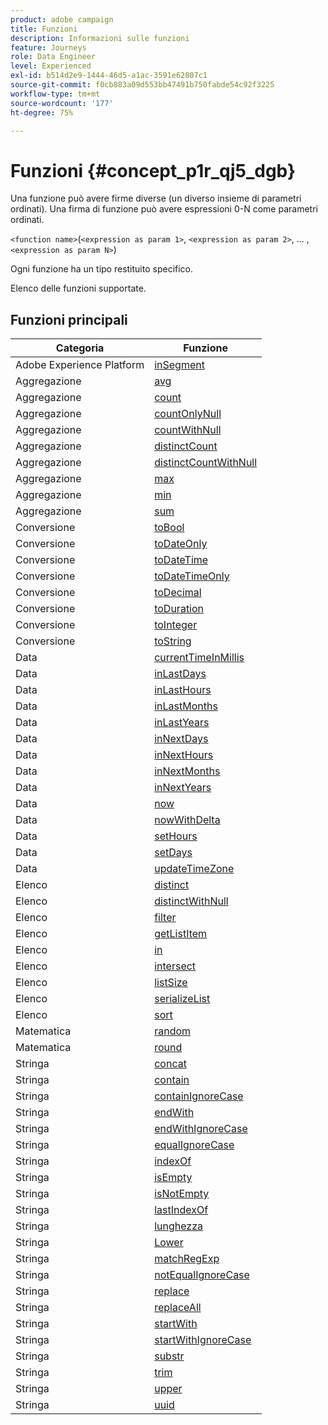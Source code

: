 ```yaml
---
product: adobe campaign
title: Funzioni
description: Informazioni sulle funzioni
feature: Journeys
role: Data Engineer
level: Experienced
exl-id: b514d2e9-1444-46d5-a1ac-3591e62807c1
source-git-commit: f0cb883a09d553bb47491b750fabde54c92f3225
workflow-type: tm+mt
source-wordcount: '177'
ht-degree: 75%

---
```


# Funzioni {#concept_p1r_qj5_dgb}

Una funzione può avere firme diverse (un diverso insieme di parametri ordinati). Una firma di funzione può avere espressioni 0-N come parametri ordinati.

`<function name>`(`<expression as param 1>`, `<expression as param 2>`, ... ,`<expression as param N>`)

Ogni funzione ha un tipo restituito specifico.

Elenco delle funzioni supportate.

## Funzioni principali

| Categoria | Funzione |
|-------------|-----------------------|
| Adobe Experience Platform | [inSegment](../functions/functioninsegment.md) |
| Aggregazione | [avg](../functions/functionavg.md) |
| Aggregazione | [count](../functions/functioncount.md) |
| Aggregazione | [countOnlyNull](../functions/functioncountonlynull.md) |
| Aggregazione | [countWithNull](../functions/functioncountwithnull.md) |
| Aggregazione | [distinctCount](../functions/functiondistinctcount.md) |
| Aggregazione | [distinctCountWithNull](../functions/functiondistinctcountwithnull.md) |
| Aggregazione | [max](../functions/functionmax.md) |
| Aggregazione | [min](../functions/functionmin.md) |
| Aggregazione | [sum](../functions/functionsum.md) |
| Conversione | [toBool](../functions/functiontobool.md) |
| Conversione | [toDateOnly](../functions/functiontodateonly.md) |
| Conversione | [toDateTime](../functions/functiontodatetime.md) |
| Conversione | [toDateTimeOnly](../functions/functiontodatetimeonly.md) |
| Conversione | [toDecimal](../functions/functiontodecimal.md) |
| Conversione | [toDuration](../functions/functiontoduration.md) |
| Conversione | [toInteger](../functions/functiontointeger.md) |
| Conversione | [toString](../functions/functiontostring.md) |
| Data | [currentTimeInMillis](../functions/functioncurrenttimeinmillis.md) |
| Data | [inLastDays](../functions/functioninlastdays.md) |
| Data | [inLastHours](../functions/functioninlasthours.md) |
| Data | [inLastMonths](../functions/functioninlastmonths.md) |
| Data | [inLastYears](../functions/functioninlastyears.md) |
| Data | [inNextDays](../functions/functioninnextdays.md) |
| Data | [inNextHours](../functions/functioninnexthours.md) |
| Data | [inNextMonths](../functions/functioninnextmonths.md) |
| Data | [inNextYears](../functions/functioninnextyears.md) |
| Data | [now](../functions/functionnow.md) |
| Data | [nowWithDelta](../functions/functionnowwithdelta.md) |
| Data | [setHours](../functions/functionsethours.md) |
| Data | [setDays](../functions/functionsetdays.md) |
| Data | [updateTimeZone](../functions/functionupdatetimezone.md) |
| Elenco | [distinct](../functions/functiondistinct.md) |
| Elenco | [distinctWithNull](../functions/functiondistinctwithnull.md) |
| Elenco | [filter](../functions/functionfilter.md) |
| Elenco | [getListItem](../functions/functiongetlistitem.md) |
| Elenco | [in](../functions/functionin.md) |
| Elenco | [intersect](../functions/functionintersect.md) |
| Elenco | [listSize](../functions/functionlistsize.md) |
| Elenco | [serializeList](../functions/functionserializelist.md) |
| Elenco | [sort](../functions/functionsort.md) |
| Matematica | [random](../functions/functionrandom.md) |
| Matematica | [round](../functions/functionround.md) |
| Stringa | [concat](../functions/functionconcat.md) |
| Stringa | [contain](../functions/functioncontain.md) |
| Stringa | [containIgnoreCase](../functions/functioncontainwithignorecase.md) |
| Stringa | [endWith](../functions/functionendwith.md) |
| Stringa | [endWithIgnoreCase](../functions/functionendwithignorecase.md) |
| Stringa | [equalIgnoreCase](../functions/functionequalignorecase.md) |
| Stringa | [indexOf](../functions/functionindexof.md) |
| Stringa | [isEmpty](../functions/functionisempty.md) |
| Stringa | [isNotEmpty](../functions/functionisnotempty.md) |
| Stringa | [lastIndexOf](../functions/functionlastindexof.md) |
| Stringa | [lunghezza](../functions/functionlength.md) |
| Stringa | [Lower](../functions/functionlower.md) |
| Stringa | [matchRegExp](../functions/functionmatchregexp.md) |
| Stringa | [notEqualIgnoreCase](../functions/functionnotequalignorecase.md) |
| Stringa | [replace](../functions/functionreplace.md) |
| Stringa | [replaceAll](../functions/functionreplaceall.md) |
| Stringa | [startWith](../functions/functionstartwith.md) |
| Stringa | [startWithIgnoreCase](../functions/functionstartwithignorecase.md) |
| Stringa | [substr](../functions/functionsubstr.md) |
| Stringa | [trim](../functions/functiontrim.md) |
| Stringa | [upper](../functions/functionupper.md) |
| Stringa | [uuid](../functions/functionuuid.md) |
